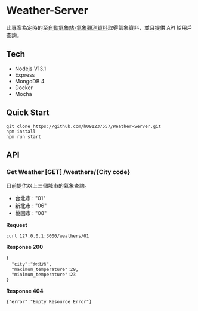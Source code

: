 # Weather-Server

此專案為定時的至[自動氣象站-氣象觀測資料](https://opendata.cwb.gov.tw/dataset/observation/O-A0001-001)取得氣象資料，並且提供 API 給用戶查詢。

## Tech

* Nodejs V13.1
* Express
* MongoDB 4
* Docker
* Mocha 

## Quick Start

```
git clone https://github.com/h091237557/Weather-Server.git
npm install
npm run start
```

## API

### Get Weather [GET] /weathers/{City code}

目前提供以上三個城市的氣象查詢。

* 台北市 : "01"
* 新北市 : "06"
* 桃園市 : "08"

**Request**

```
curl 127.0.0.1:3000/weathers/01
```

**Response 200**

```
{ 
  "city":"台北市",
  "maximum_temperature":29,
  "minimum_temperature":23
}
```

**Response 404**

```
{"error":"Empty Resource Error"}
```
